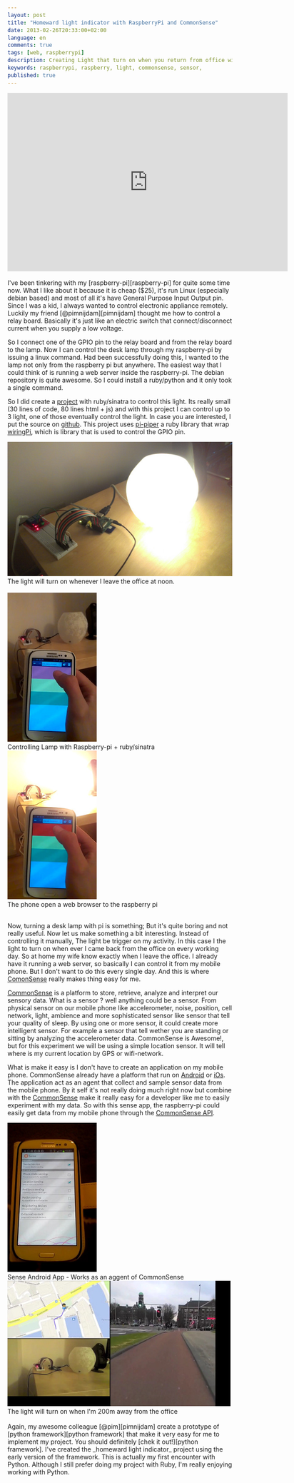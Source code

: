 ```yaml
---
layout: post
title: "Homeward light indicator with RaspberryPi and CommonSense"
date: 2013-02-26T20:33:00+02:00
language: en
comments: true
tags: [web, raspberrypi]
description: Creating Light that turn on when you return from office with raspberry pi and CommonSense
keywords: raspberrypi, raspberry, light, commonsense, sensor,
published: true
---
```


<div class="row">
  <div class="span8 offset1">
    <iframe align="center" width="628" height="400" src="https://www.youtube.com/embed/35ylS4IX_mc" frameborder="0" allowfullscreen></iframe>
  </div>
</div><br/>
I've been tinkering with my [raspberry-pi][raspberry-pi] for quite some time now. What I like about it because it is cheap ($25),
it's run Linux (especially debian based) and most of all it's have General Purpose Input Output pin. Since I was a kid, I always
wanted to control electronic appliance remotely. Luckily my friend [@pimnijdam][pimnijdam] thought me how to control a relay board.
Basically it's just like an electric switch that connect/disconnect current when you supply a low voltage.


So I connect one of the GPIO pin to the relay board and from the relay board to the lamp. Now I can control the desk lamp through
my raspberry-pi by issuing a linux command. Had been successfully doing this, I wanted to the lamp not only from the raspberry pi
but anywhere. The easiest way that I could think of is running a web server inside the raspberry-pi. The debian repository is
quite awesome. So I could install a ruby/python and it only took a single command.

So I did create a [project][pi-sinatra-github]  with ruby/sinatra to control this light. Its really small (30 lines of code, 80 lines html + js) and with this project I can control up to 3 light, one of those eventually control the light. In case you are interested, I put the source on [github][pi-sinatra-github].
This project uses [pi-piper][pi-piper] a ruby library that wrap [wiringPi][wiringPi], which is library that is used to control the GPIO pin.

<div class="row">
<div class="span8 offset1">
<div class="thumbnail">
  <img src="/images/post/2013/02/homeward-indicator-project.jpg" alt="homeward indicator">
  <div class="caption">
    The light will turn on whenever I leave the office at noon.
  </div>
</div>
</div>
</div><br/>

<div class="row">
  <div class="span4 offset1">
    <div class="thumbnail">
      <img src="/images/post/2013/02/lamp-off.jpg" alt="lamp off">
      <div class="caption">
        Controlling Lamp with Raspberry-pi + ruby/sinatra
      </div>
    </div>
  </div>
  <div class="span4">
    <div class="thumbnail">
      <img src="/images/post/2013/02/lamp-on.jpg">
      <div class="caption">
        The phone open a web browser to the raspberry pi
      </div>
    </div>
  </div>
</div><br/>

Now, turning a desk lamp with pi is something; But it's quite boring and not really useful. Now let us make something a bit
interesting. Instead of controlling it manually, The light be trigger on my activity. In this case I the light to turn on
when ever I came back from the office on every working day. So at home my wife know exactly when I leave the office. I already
have it running a web server, so basically I can control it from my mobile phone. But I don't want to do this every single day.
And this is where [ComonSense][CommonSense] really makes thing easy for me.

[CommonSense][CommonSense] is a platform to store, retrieve, analyze and interpret our sensory data. What is a sensor ? well anything could be a sensor. From physical sensor on our mobile phone like accelerometer, noise, position, cell network, light, ambience and more sophisticated sensor like sensor that tell your quality of sleep. By using one or more sensor, it could create more intelligent sensor. For example a sensor that tell wether you are standing or sitting by analyzing the accelerometer data. CommonSense is Awesome!, but for this experiment we will be using a simple location sensor. It will tell where is my current location by GPS or
wifi-network.

What is make it easy is I don't have to create an application on my mobile phone. CommonSense already have a platform that run on
[Android][Android] or [iOs][iOs]. The application act as an agent that collect and sample sensor data from the mobile phone. By it self it's not really doing much right now but combine with the [CommonSense] make it really easy for a developer like me to
easily experiment with my data. So with this sense app, the raspberry-pi could easily get data from my mobile phone through the
[CommonSense API][CommonSense-API].

<div class="row">
  <div class="span3 offset1">
    <div class="thumbnail">
      <img src="/images/post/2013/02/sense-app.jpg" alt="sense app">
      <div class="caption">
        Sense Android App - Works as an aggent of CommonSense
      </div>
    </div>
  </div>
  <div class="span7">
    <div class="thumbnail">
      <img src="/images/post/2013/02/biking-out-of-the-office.jpg" alt="biking out of the office">
      <div class="caption">
        The light will turn on when I'm 200m away from the office
      </div>
    </div>
  </div>
</div><br/>
Again, my awesome colleague [@pim][pimnijdam] create a prototype of [python framework][python framework] that make it very easy for me to
implement my project. You should definitely [chek it out!][python framework]. I've created the _homeward light indicator_ project
using the early version of the framework. This is actually my first encounter with Python. Although I still prefer doing my
project with Ruby, I'm really enjoying working with Python.

[raspberry-pi]: http://www.raspberrypi.org/
[pi-sinatra-github]: https://github.com/yulrizka/pi-sinatra-gpio/blob/master/app.rb
[CommonSense]: http://www.sense-os.nl/commonsense
[Android]: https://play.google.com/store/apps/details?id=nl.sense_os.app
[iOs]: https://itunes.apple.com/nl/app/senseplatform/id447552125?mt=8&uo=4
[CommonSense-API]: http://developer.sense-os.nl
[python framework]: https://github.com/pimnijdam/eventScripting
[pimnijdam]: https://github.com/pimnijdam
[pi-piper]: https://github.com/jwhitehorn/pi_piper
[wiringPi]: https://projects.drogon.net/raspberry-pi/wiringpi/
